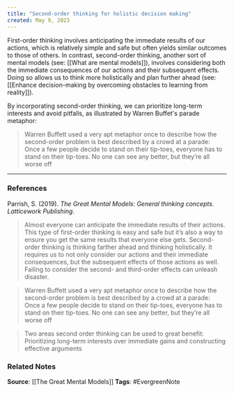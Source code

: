 ```yaml
---
title: "Second-order thinking for holistic decision making"
created: May 9, 2023
---
```


First-order thinking involves anticipating the immediate results of our actions, which is relatively simple and safe but often yields similar outcomes to those of others. In contrast, second-order thinking, another sort of mental models (see: [[What are mental models]]), involves considering both the immediate consequences of our actions and their subsequent effects. Doing so allows us to think more holistically and plan further ahead (see: [[Enhance decision-making by overcoming obstacles to learning from reality]]). 

By incorporating second-order thinking, we can prioritize long-term interests and avoid pitfalls, as illustrated by Warren Buffet's parade metaphor:

> Warren Buffett used a very apt metaphor once to describe how the second-order problem is best described by a crowd at a parade: Once a few people decide to stand on their tip-toes, everyone has to stand on their tip-toes. No one can see any better, but they’re all worse off

---
### References

Parrish, S. (2019). _The Great Mental Models: General thinking concepts. Latticework Publishing_.

> Almost everyone can anticipate the immediate results of their actions. This type of first-order thinking is easy and safe but it’s also a way to ensure you get the same results that everyone else gets. Second-order thinking is thinking farther ahead and thinking holistically. It requires us to not only consider our actions and their immediate consequences, but the subsequent effects of those actions as well. Failing to consider the second- and third-order effects can unleash disaster.

> Warren Buffett used a very apt metaphor once to describe how the second-order problem is best described by a crowd at a parade: Once a few people decide to stand on their tip-toes, everyone has to stand on their tip-toes. No one can see any better, but they’re all worse off

> Two areas second order thinking can be used to great benefit: Prioritizing long-term interests over immediate gains and constructing effective arguments

### Related Notes
**Source**: [[The Great Mental Models]]
**Tags**: #EvergreenNote